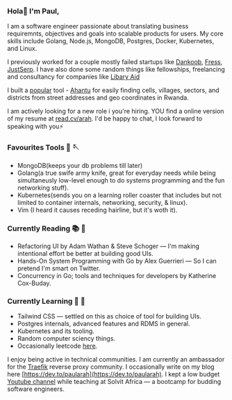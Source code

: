 
### Hola👋 I'm Paul, 

I am a software engineer passionate about translating business requiremnts, objectives and goals into scalable products for users. My core skills include Golang, Node.js, MongoDB, Postgres, Docker, Kubernetes, and Linux.  
 
 I previously worked for a couple mostly failed startups like [Dankoob](https://dankoob.com/), [Fress](https://fress.app/), [JustSerp](https://justserp.com/). I have also done some random things like fellowships, freelancing and consultancy for companies like [Libary Aid](https://librarytracker.org/)
 
I built a [popular](https://twitter.com/ArahPaul/status/1534999763095019523) tool - [Ahantu](https://www.ahantu.rw/)  for easily finding cells, villages, sectors, and districts from street addresses and geo coordinates in Rwanda. 

I am actively looking for a new role i you're hiring. YOU  find a online version of my resume at [read.cv/arah](https://read.cv/arah). I'd be happy to chat, I look forward to speaking with you⚡️

### Favourites Tools 🧵 🪡
* MongoDB(keeps your db problems till later)
* Golang(a true swife army knife, great for everyday needs while being simultaneusly low-level enough to do systems programming and the fun networking stuff).
* Kubernetes(sends you on a learning roller coaster that includes but not limited to container internals, networking, security, & linux).
* Vim (I heard it causes receding hairline, but it's woth it). 

### Currently Reading 📚 📖 
* Refactoring UI by Adam Wathan & Steve Schoger — I'm making intentional effort be better at building good UIs. 
* Hands-On System Programming with Go by Alex Guerrieri — So I can pretend I'm smart on Twitter. 
* Concurrency in Go; tools and techniques for developers by Katherine Cox-Buday.

### Currently Learning  📝 📌 
* Tailwind CSS — settled on this as choice of tool for building UIs. 
* Postgres internals, advanced features and RDMS in general. 
* Kubernetes and its tooling. 
* Random computer sciency things. 
* Occasionally leetcode [here](https://leetcode.com/paularah/).


I enjoy being active in technical communities. I am currently an ambassador for the [Traefik](https://traefik.io/) reverse proxy community. I occasionally write on my blog here [https://dev.to/paularah](https://dev.to/paularah).
I kept a low budget [Youtube channel](https://www.youtube.com/channel/UCgLDHwAR153t_Yv2cIi3z0g) while teaching at Solvit Africa — a bootcamp for budding software engineers.  
